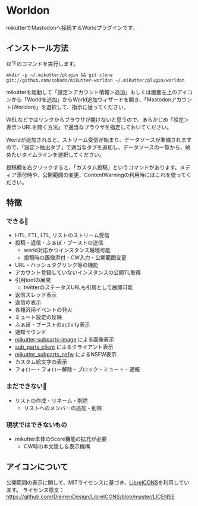 # Worldon
mikutterでMastodonへ接続するWorldプラグインです。

## インストール方法
以下のコマンドを実行します。

```shell-session
mkdir -p ~/.mikutter/plugin && git clone git://github.com/cobodo/mikutter-worldon ~/.mikutter/plugin/worldon
```

mikutterを起動して「設定＞アカウント情報＞追加」もしくは画面左上のアイコンから「Worldを追加」からWorld追加ウィザードを開き、「Mastodonアカウント(Worldon)」を選択して、指示に従ってください。

WSLなどではリンクからブラウザが開けないと思うので、あらかじめ「設定＞表示＞URLを開く方法」で適当なブラウザを指定しておいてください。

Worldが追加されると、ストリーム受信が始まり、データソースが準備されますので、「設定＞抽出タブ」で適当なタブを追加し、データソースの一覧から、眺めたいタイムラインを選択してください。

投稿欄を右クリックすると、「カスタム投稿」というコマンドがあります。メディア添付時や、公開範囲の変更、ContentWarningの利用時にはこれを使ってください。

## 特徴
### できる🙆
- HTL, FTL, LTL, リストのストリーム受信
- 投稿・返信・ふぁぼ・ブーストの送信
  - world対応かつインスタンス越境可能
  - 投稿時の画像添付・CW入力・公開範囲変更
- URL・ハッシュタグリンク等の機能
- アカウント登録していないインスタンスの公開TL取得
- 引用tootの展開
  - twitterのステータスURLも引用として展開可能
- 返信スレッド表示
- 返信の表示
- 各種汎用イベントの発火
- ミュート設定の反映
- ふぁぼ・ブーストのactivity表示
- 通知サウンド
- [mikutter-subparts-image](https://github.com/moguno/mikutter-subparts-image) による画像表示
- [sub_parts_client](https://github.com/toshia/mikutter-sub-parts-client) によるクライアント表示
- [mikutter_subparts_nsfw](https://github.com/cobodo/mikutter_subparts_nsfw) によるNSFW表示
- カスタム絵文字の表示
- フォロー・フォロー解除・ブロック・ミュート・通報

### まだできない🙅
- リストの作成・リネーム・削除
  - リストへのメンバーの追加・削除

### 現状ではできないもの
- mikutter本体のScore機能の拡充が必要
  - CW時の本文隠し＆表示機構

## アイコンについて
公開範囲の表示に関して、MITライセンスに基づき、[LibreICONS](https://github.com/DiemenDesign/LibreICONS)を利用しています。
ライセンス原文： https://github.com/DiemenDesign/LibreICONS/blob/master/LICENSE

